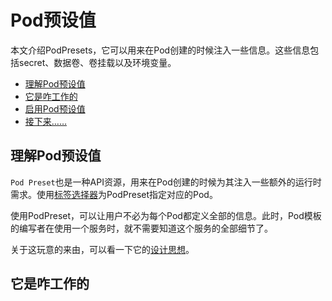 # Pod预设值

本文介绍PodPresets，它可以用来在Pod创建的时候注入一些信息。这些信息包括secret、数据卷、卷挂载以及环境变量。

- [理解Pod预设值](#理解Pod预设值)
- [它是咋工作的](#它是咋工作的)
- [启用Pod预设值](#启用Pod预设值)
- [接下来……](#接下来)

## 理解Pod预设值

`Pod Preset`也是一种API资源，用来在Pod创建的时候为其注入一些额外的运行时需求。使用[标签选择器](../../概要/Kubernetes对象/标签（Label）和选择器（Selector）.md#标签选择器)为PodPreset指定对应的Pod。

使用PodPreset，可以让用户不必为每个Pod都定义全部的信息。此时，Pod模板的编写者在使用一个服务时，就不需要知道这个服务的全部细节了。

关于这玩意的来由，可以看一下它的[设计思想](https://github.com/kubernetes/community/blob/master/contributors/design-proposals/service-catalog/pod-preset.md)。

## 它是咋工作的

